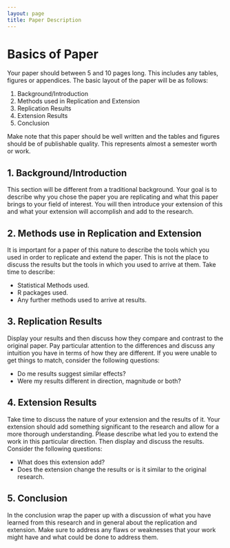 ```yaml
---
layout: page
title: Paper Description
---
```





# Basics of Paper

Your paper should between 5 and 10 pages long. This includes any tables, figures or appendices. The basic layout of the paper will be as follows:

1. Background/Introduction
2. Methods used in Replication and Extension
3. Replication Results
4. Extension Results
5. Conclusion

Make note that this paper should be well written and the tables and figures should be of publishable quality. This represents almost a semester worth or work. 


## 1. Background/Introduction

This section will be different from a traditional background. Your goal is to describe why you chose the paper you are replicating and what this paper brings to your field of interest. You will then introduce your extension of this and what your extension will accomplish and add to the research. 


## 2. Methods use in Replication and Extension

It is important for a paper of this nature to describe the tools which you used in order to replicate and extend the paper. This is not the place to discuss the results but the tools in which you used to arrive at them. Take time to describe:

- Statistical Methods used.
- R packages used.
- Any further methods used to arrive at results. 

## 3. Replication Results

Display your results and then discuss how they compare and contrast to the original paper. Pay particular attention to the differences and discuss any intuition you have in terms of how they are different. If you were unable to get things to match, consider the following questions:

- Do me results suggest similar effects? 
- Were my results different in direction, magnitude or both?

## 4. Extension Results 

Take time to discuss the nature of your extension and the results of it. Your extension should add something significant to the research and allow for a more thorough understanding. Please describe what led you to extend the work in this particular direction. Then display and discuss the results. Consider the following questions:

- What does this extension add?
- Does the extension change the results or is it similar to the original research. 

## 5. Conclusion

In the conclusion wrap the paper up with a discussion of what you have learned from this research and in general about the replication and extension. Make sure to address any flaws or weaknesses that your work might have and what could be done to address them. 